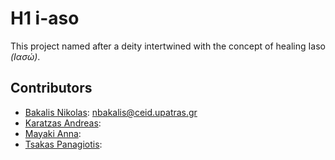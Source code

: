 # H1 i-aso
This project named after a deity intertwined with the concept of healing Iaso *(Ιασώ)*.

## Contributors
* [Bakalis Nikolas](https://github.com/NikosBakalis): nbakalis@ceid.upatras.gr
* [Karatzas Andreas](https://github.com/andreasceid): 
* [Mayaki Anna](https://github.com/annamayaki):
* [Tsakas Panagiotis](https://github.com/TsakasPanagiotis):

